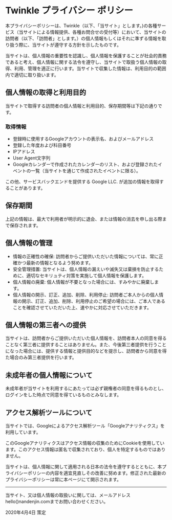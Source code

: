# Twinkle プライバシー ポリシー
本プライバシーポリシーは、Twinkle（以下、「当サイト」とします。)の各種サービス（当サイトによる情報提供、各種お問合せの受付等）において、当サイトの訪問者（以下、「訪問者」とします。）の個人情報もしくはそれに準ずる情報を取り扱う際に、当サイトが遵守する方針を示したものです。

当サイトは、個人情報の重要性を認識し、個人情報を保護することが社会的責務であると考え、個人情報に関する法令を遵守し、当サイトで取扱う個人情報の取得、利用、管理を適正に行います。当サイトで収集した情報は、利用目的の範囲内で適切に取り扱います。

## 個人情報の取得と利用目的
当サイトで取得する訪問者の個人情報と利用目的、保存期間等は下記の通りです。

### 取得情報
- 登録時に使用するGoogleアカウントの表示名、およびメールアドレス
- 登録した年度および科目番号
- IPアドレス
- User Agent文字列
- Googleカレンダーで作成されたカレンダーのリスト、および登録されたイベントの一覧（当サイトを通じて作成されたイベントに限る）。

この他、サービスバックエンドを提供する Google LLC. が追加の情報を取得することがあります。

## 保存期間

上記の情報は、最大で利用者が明示的に退会、または情報の消去を申し出る際まで保存されます。

## 個人情報の管理
- 情報の正確性の確保: 訪問者からご提供いただいた情報については、常に正確かつ最新の情報となるよう努めます。
- 安全管理措置: 当サイトは、個人情報の漏えいや滅失又は棄損を防止するために、適切なセキリュティ対策を実施して個人情報を保護します。
- 個人情報の廃棄: 個人情報が不要となった場合には、すみやかに廃棄します。
- 個人情報の開示、訂正、追加、削除、利用停止: 訪問者ご本人からの個人情報の開示、訂正、追加、削除、利用停止のご希望の場合には、ご本人であることを確認させていただいた上、速やかに対応させていただきます。

## 個人情報の第三者への提供
当サイトは、訪問者からご提供いただいた個人情報を、訪問者本人の同意を得ることなく第三者に提供することはありません。また、今後第三者提供を行うことになった場合には、提供する情報と提供目的などを提示し、訪問者から同意を得た場合のみ第三者提供を行います。

## 未成年者の個人情報について
未成年者が当サイトを利用するにあたっては必ず親権者の同意を得るものとし、ログインをした時点で同意を得ているものとみなします。

## アクセス解析ツールについて
当サイトでは、Googleによるアクセス解析ツール「Googleアナリティクス」を利用しています。

このGoogleアナリティクスはアクセス情報の収集のためにCookieを使用しています。このアクセス情報は匿名で収集されており、個人を特定するものではありません。

当サイトは、個人情報に関して適用される日本の法令を遵守するとともに、本プライバシーポリシーの内容を適宜見直しその改善に努めます。修正された最新のプライバシーポリシーは常に本ページにて開示されます。

---

当サイト、又は個人情報の取扱いに関しては、メールアドレスhello()nandenjin.comまでお問い合わせください。

2020年4月4日 策定

